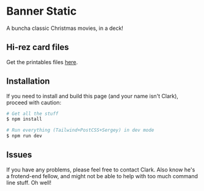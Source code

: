 # Banner Static

A buncha classic Christmas movies, in a deck!

## Hi-rez card files

Get the printables files [here](#).

## Installation

If you need to install and build this page (and your name isn't Clark), proceed with caution:

```bash
# Get all the stuff
$ npm install

# Run everything (Tailwind+PostCSS+Sergey) in dev mode
$ npm run dev
```

## Issues

If you have any problems, please feel free to contact Clark. Also know he's a frotend-end fellow, and might not be able to help with too much command line stuff. Oh well!
